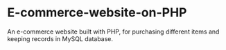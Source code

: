 # E-commerce-website-on-PHP

An e-commerce website built with PHP, for purchasing different items and keeping records in MySQL
database.

